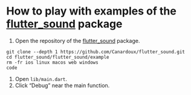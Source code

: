 # How to play with examples of the [flutter_sound](https://pub.dev/packages/flutter_sound) package
1. Open the repository of the [flutter_sound](https://pub.dev/packages/flutter_sound) package.
```shell
git clone --depth 1 https://github.com/Canardoux/flutter_sound.git
cd flutter_sound/flutter_sound/example
rm -fr ios linux macos web windows
code
```
1. Open `lib/main.dart`.
1. Click “Debug” near the main function.
